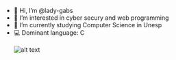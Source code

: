- 👋 Hi, I’m @lady-gabs
- 👀 I’m interested in cyber secury and web programming
- 🌱 I’m currently studying Computer Science in Unesp
- :computer: Dominant language: C<br/><br/>
![alt text](https://lirp.cdn-website.com/eedb9dcb/dms3rep/multi/opt/Extreme-Programming-0f0d47ac-640w.jpg)

